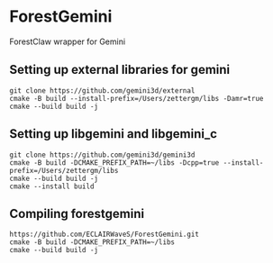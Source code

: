# ForestGemini
ForestClaw wrapper for Gemini

## Setting up external libraries for gemini

```
git clone https://github.com/gemini3d/external
cmake -B build --install-prefix=/Users/zettergm/libs -Damr=true
cmake --build build -j
```

## Setting up libgemini and libgemini_c

```
git clone https://github.com/gemini3d/gemini3d
cmake -B build -DCMAKE_PREFIX_PATH=~/libs -Dcpp=true --install-prefix=/Users/zettergm/libs
cmake --build build -j
cmake --install build
```

## Compiling forestgemini

```
https://github.com/ECLAIRWaveS/ForestGemini.git
cmake -B build -DCMAKE_PREFIX_PATH=~/libs
cmake --build build -j
```